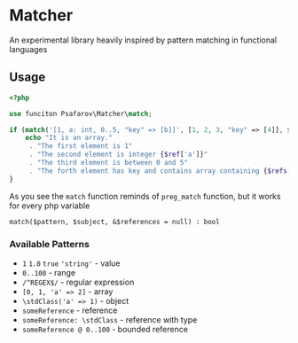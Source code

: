 # Matcher
An experimental library heavily inspired by pattern matching in functional languages

## Usage
```php
<?php

use funciton Psafarov\Matcher\match;

if (match('[1, a: int, 0..5, "key" => [b]]', [1, 2, 3, "key" => [4]], $refs)) {
    echo "It is an array."
     . "The first element is 1"
     . "The second element is integer {$ref['a']}"
     . "The third element is between 0 and 5"
     . "The forth element has key and contains array containing {$refs['b']}" ;
}
```
As you see the `match` function reminds of `preg_match` function, but it works for every php variable
```
match($pattern, $subject, &$references = null) : bool
```

### Available Patterns
* `1` `1.0` `true` `'string'` - value
* `0..100` - range
* `/^REGEX$/` - regular expression
* `[0, 1, 'a' => 2]` - array
* `\stdClass('a' => 1)` - object
* `someReference` - reference 
* `someReference: \stdClass` - reference with type
* `someReference @ 0..100` - bounded reference
